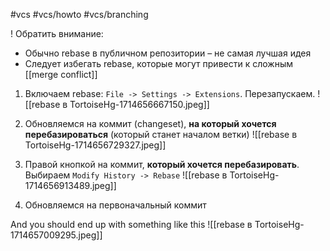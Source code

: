 #vcs #vcs/howto #vcs/branching 

<span class="symbols-prettifier-unclear">!</span> Обратить внимание:
- Обычно rebase в публичном репозитории – не самая лучшая идея
- Следует избегать rebase, которые могут привести к сложным [[merge conflict]]

1) Включаем rebase: `File -> Settings -> Extensions`. Перезапускаем.
![[rebase в TortoiseHg-1714656667150.jpeg]]

2) Обновляемся на коммит (changeset), **на который хочется перебазироваться** (который станет началом ветки)
![[rebase в TortoiseHg-1714656729327.jpeg]]

3) Правой кнопкой на коммит, **который хочется перебазировать**. Выбираем `Modify History -> Rebase`
![[rebase в TortoiseHg-1714656913489.jpeg]]
4) Обновляемся на первоначальный коммит

And you should end up with something like this
![[rebase в TortoiseHg-1714657009295.jpeg]]
